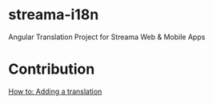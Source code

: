 # streama-i18n
Angular Translation Project for Streama Web &amp; Mobile Apps


# Contribution
[How to: Adding a translation](https://github.com/dularion/streama/wiki/Translating-the-app)
